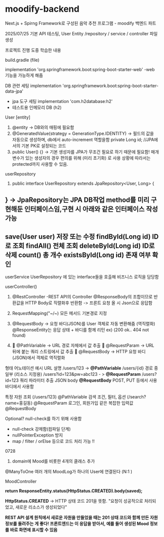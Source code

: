 # moodify-backend
Next.js + Spirng Framework로 구성된 음악 추천 프로그램 - moodify 백엔드 파트

2025/07/25 
기본 API 테스팅,
User Entity /repository / service / controller 파일 생성

프로젝트 진행 도중 학습한 내용

build.gradle (file)

implementation 'org.springframework.boot:spring-boot-starter-web'
-web 기능을 가능하게 해줌

DB 관련 세팅
	implementation 'org.springframework.boot:spring-boot-starter-data-jpa'
- jpa 도구 세팅
	implementation 'com.h2database:h2'
- 테스트용 인메모리 DB (h2)


User [entity]
1. @entity -> DB와의 매핑에 필요함 
2. @GeneratedValue(strategy = GenerationType.IDENTITY)
-> 필드의 값을 자동으로 생성하며, db에서 auto-increment 역할을함
 private Long id;  //JPA에서의 기본 PK로 설정되는 코드
3.  public User() {} 
-> 기본 생성자를 JPA가 무조건 필요로 하기 때문에 필요함! 
매개변수가 있는 생성자의 경우 편의를 위해 (미리 초기화) 로 사용
상황에 따라서는 protected까지 사용할 수 있음.

userRepository
1. public interface UserRepository extends JpaRepository<User, Long> {

}
-> JpaRepository는 JPA DB작업 method를 미리 구현해둔 인터페이스임,구현 시 아래와 같은 인터페이스 작성 가능
------------------------------
save(User user)	저장 또는 수정
findById(Long id)	ID로 조회
findAll()	전체 조회
deleteById(Long id)	ID로 삭제
count()	총 개수
existsById(Long id)	존재 여부 확인
--------------------------------
userService 
UserRepository 에 있는 interface들을 호출해 비즈니스 로직을 담당함

userController()
1. @RestController
-REST API의 Controller
@ResponseBody의 조합이므로 반환값을 HTTP Body로 직렬화후 반환함
-> 프론트 요청 올 시 Json으로 응답함

2. RequestMapping("~/~)
모든 메서드 기본경로 지정

3. @RequestBody
-> 요청 바디(JSON)를 User 객체로 자동 변환해줌 (역직렬화)
@ResponseEntity는 응답 상태 + 바디를 함께 리턴
ex) (200 ok.. 404 not found)

4.  🔹 @PathVariable → URL 경로 자체에서 값 추출
	🔹 @RequestParam → URL 뒤에 붙는 쿼리 스트링에서 값 추출
	🔹 @RequestBody → HTTP 요청 바디(JSON)에서 객체로 역직렬화

형태	어노테이션	예시 URL	설명
/users/123	-> **@PathVariable**	/users/{id}	경로 중 일부 (리소스 지정용)
/users?id=123&pw=abc123	- > **@RequestParam**	/users?id=123	쿼리 파라미터 추출
JSON body	**@RequestBody**	POST, PUT 등에서 사용	바디에서 사용함

특정 자원 조회 (/users/123)	@PathVariable
검색 조건, 필터, 옵션 (/search?name=홍길동)	@RequestParam
로그인, 회원가입 같은 복잡한 입력값	@RequestBody


Optional?
null-check를 하기 위해 사용함
- null-check 강제함(컴파일 단계)
- nullPointerException 방지
- map / filter / orElse 등으로 코드 처리 가능 !!

0728
1) domain에 Mood를 비롯한 4개의 클래스 추가

@ManyToOne
여러 개의 MoodLog가 하나의 User에 연결된다
(N:1 )


MoodController 

**return ResponseEntity.status(HttpStatus.CREATED).body(saved);**

**HttpStatus.CREATED** 
-> HTTP 상태 코드 201을 뜻함.
"요청이 성공적으로 처리되었고, 새로운 리소스가 생성되었다"


**REST API 설계 원칙에서
새로운 자원을 만들었을 때는 201 상태 코드와 함께 만든 자원 정보를 돌려주는 게 좋다!
프론트엔드는 이 응답을 받아서, 예를 들어 생성된 Mood 정보를 바로 화면에 표시할 수 있음**
